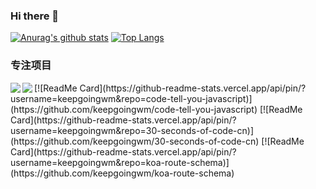 ### Hi there 👋

<!--
**keepgoingwm/keepgoingwm** is a ✨ _special_ ✨ repository because its `README.md` (this file) appears on your GitHub profile.

Here are some ideas to get you started:

- 🔭 I’m currently working on ...
- 🌱 I’m currently learning ...
- 👯 I’m looking to collaborate on ...
- 🤔 I’m looking for help with ...
- 💬 Ask me about ...
- 📫 How to reach me: ...
- 😄 Pronouns: ...
- ⚡ Fun fact: ...
-->

[![Anurag's github stats](https://github-readme-stats.vercel.app/api?username=keepgoingwm)](https://github.com/anuraghazra/github-readme-stats)
[![Top Langs](https://github-readme-stats.vercel.app/api/top-langs/?username=keepgoingwm)](https://github.com/anuraghazra/github-readme-stats)

### 专注项目

<a href="https://github.com/keepgoingwm/code-tell-you-javascript">
  <img align="left" src="https://github-readme-stats.vercel.app/api/pin/?username=keepgoingwm&repo=code-tell-you-javascript" />
</a>
<a href="https://github.com/anuraghazra/convoychat">
  <img align="left" src="https://github-readme-stats.vercel.app/api/pin/?username=anuraghazra&repo=convoychat" />
</a>
[![ReadMe Card](https://github-readme-stats.vercel.app/api/pin/?username=keepgoingwm&repo=code-tell-you-javascript)](https://github.com/keepgoingwm/code-tell-you-javascript)
[![ReadMe Card](https://github-readme-stats.vercel.app/api/pin/?username=keepgoingwm&repo=30-seconds-of-code-cn)](https://github.com/keepgoingwm/30-seconds-of-code-cn)
[![ReadMe Card](https://github-readme-stats.vercel.app/api/pin/?username=keepgoingwm&repo=koa-route-schema)](https://github.com/keepgoingwm/koa-route-schema)
